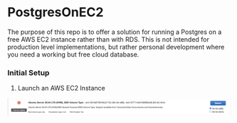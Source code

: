 # PostgresOnEC2

The purpose of this repo is to offer a solution for running a Postgres on a free AWS EC2 instance rather than with RDS. This is not intended for production level implementations, but rather personal development where you need a working but free cloud database.

### Initial Setup

1. Launch an AWS EC2 Instance
<img src="https://github.com/JacobWPeterson/PostgresOnEC2/blob/main/Screengrabs/Ubuntu.png" alt="Linux 20"/>